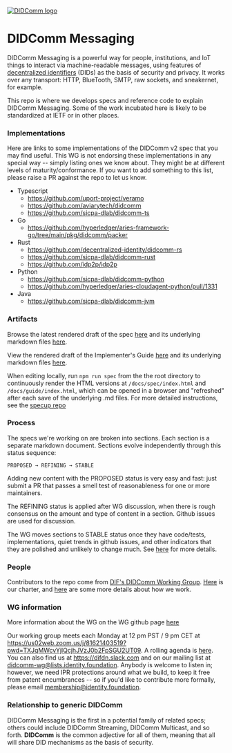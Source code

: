 [![DIDComm logo](docs/collateral/didcomm-logo.png)](docs/collateral/didcomm-logo.svg)

# DIDComm Messaging

DIDComm Messaging is a powerful way for people, institutions, and IoT things to interact via machine-readable messages, using features of [decentralized identifiers](https://www.w3.org/TR/did-core/) (DIDs) as the basis of security and privacy. It works over any transport: HTTP, BlueTooth, SMTP, raw sockets, and sneakernet, for example.

This repo is where we develops specs and reference code to explain DIDComm Messaging. Some of the work incubated here is likely to be standardized at IETF or in other places.

### Implementations

Here are links to some implementations of the DIDComm v2 spec that you may find useful. This WG is not endorsing these implementations in any special way -- simply listing ones we know about. They might be at different levels of maturity/conformance. If you want to add something to this list, please raise a PR against the repo to let us know.

- Typescript
  - https://github.com/uport-project/veramo
  - https://github.com/aviarytech/didcomm
  - https://github.com/sicpa-dlab/didcomm-ts
- Go
  - https://github.com/hyperledger/aries-framework-go/tree/main/pkg/didcomm/packer
- Rust
  - https://github.com/decentralized-identity/didcomm-rs
  - https://github.com/sicpa-dlab/didcomm-rust
  - https://github.com/idp2p/idp2p
- Python
  - https://github.com/sicpa-dlab/didcomm-python
  - https://github.com/hyperledger/aries-cloudagent-python/pull/1331
- Java
  - https://github.com/sicpa-dlab/didcomm-jvm

### Artifacts

Browse the latest rendered draft of the spec [here](https://identity.foundation/didcomm-messaging/spec/) and its underlying markdown files [here](docs/spec-files/).

View the rendered draft of the Implementer's Guide [here](https://identity.foundation/didcomm-messaging/guide/) and its underlying markdown files [here](docs/guide-files/).

When editing locally, run `npm run spec` from the the root directory to continuously render the HTML versions at `/docs/spec/index.html` and `/docs/guide/index.html`, which can be opened in a browser and "refreshed" after each save of the underlying .md files. For more detailed instructions, see the [specup repo](https://github.com/decentralized-identity/spec-up)

### Process

The specs we're working on are broken into sections. Each section is a separate markdown document. Sections evolve independently through this status sequence:

    PROPOSED → REFINING → STABLE

Adding new content with the PROPOSED status is very easy and fast: just submit a PR that passes a smell test of reasonableness for one or more maintainers.

The REFINING status is applied after WG discussion, when there is rough consensus on the amount and type of content in a section. Github issues are used for discussion.

The WG moves sections to STABLE status once they have code/tests, implementations, quiet trends in github issues, and other indicators that they are polished and unlikely to change much. See [here](https://docs.google.com/document/d/1TS4XXCtlNL9YwW-Op9alevOmhgY2RP6lFfQ3AtB6Sq8/edit) for more details.

### People

Contributors to the repo come from [DIF's DIDComm Working Group](https://medium.com/decentralized-identity/dif-starts-didcomm-working-group-9c114d9308dc). [Here](https://drive.google.com/file/d/1bZBkVrC8Fh5N16oBi2zAoqPxCTghUhpB/view) is our charter, and [here](https://docs.google.com/document/d/1a-KpG734mq-xizcNE0JAu5_1_EslXL07QGr2HYLEZFE/edit) are some more details about how we work.

### WG information

More information about the WG on the WG github page [here](https://github.com/decentralized-identity/didcomm/)

Our working group meets each Monday at 12 pm PST / 9 pm CET at https://us02web.zoom.us/j/81621403519?pwd=TXJqMWcvYjlQcjhJVzJ0b2FpSGU2UT09. A rolling agenda is [here](https://github.com/decentralized-identity/identifiers-discovery/blob/main/agenda.md). You can also find us at https://difdn.slack.com and on our mailing list at [didcomm-wg@lists.identity.foundation](mailto:didcomm-wg@lists.identity.foundation). Anybody is welcome to listen in; however, we need IPR protections around what we build, to keep it free from patent encumbrances -- so if you'd like to contribute more formally, please email [membership@identity.foundation](mailto:membership@identity.foundation).

### Relationship to generic DIDComm

DIDComm Messaging is the first in a potential family of related specs; others could include DIDComm Streaming, DIDComm Multicast, and so forth. **DIDComm** is the common adjective for all of them, meaning that all will share DID mechanisms as the basis of security.
